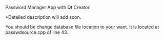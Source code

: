 Password Manager App with Qt Creator.

*Detailed description will add soon.

You should be change database file location to your want. It is located at passwdsource.cpp of line 43.